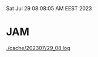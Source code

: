 Sat Jul 29 08:08:05 AM EEST 2023
# JAM
<a href='./cache/202307/29_08.log'>./cache/202307/29_08.log</a>
